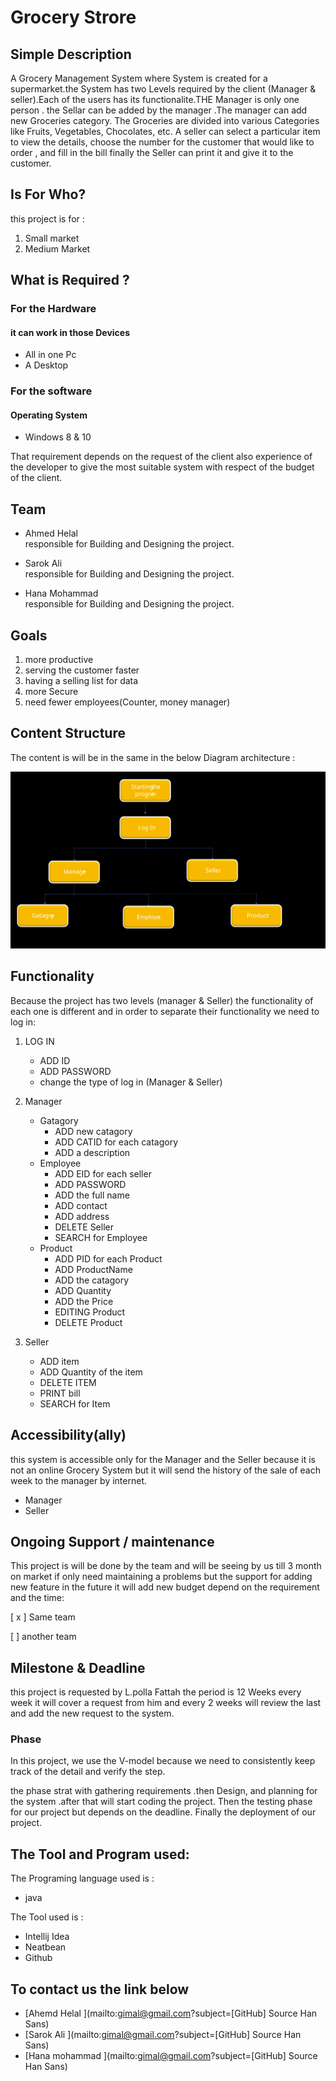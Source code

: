 # Grocery Strore

## Simple Description
A Grocery Management System where System is created for a supermarket.the System has two Levels required by the client (Manager & seller).Each of the users has its functionalite.THE Manager is only one person . the Sellar can be added by the manager .The manager can add new Groceries category. The Groceries are divided into various Categories like Fruits, Vegetables, Chocolates, etc. A seller can select a particular item to view the details, choose the number for the customer  that would like to order , and fill in the bill finally the Seller can print it and give it to the customer. 

## Is For Who?
this project is for :
  1. Small market 
  2. Medium  Market 

## What is Required ?
### For the Hardware  
#### it can work in those Devices
 - All in one Pc
 - A Desktop    
 ### For the software  
 #### Operating System 
  - Windows  8 & 10

That  requirement depends on the request of the client also experience of the developer  to give the most suitable system  with respect of the budget of the client.  

## Team
- Ahmed Helal    
responsible for Building and Designing the project.

- Sarok Ali      
responsible for Building and Designing the project.

- Hana Mohammad    
responsible for Building and Designing the project.

## Goals
  1. more productive 
  2. serving the customer faster
  3. having  a selling list for data
  4. more Secure 
  5. need fewer employees(Counter, money manager)


## Content Structure 

The content is will be in the same in the below Diagram architecture :


![This is an image](./Presentation1.svg)


## Functionality 
Because the project has two levels (manager & Seller) the functionality of each one is different and in order to separate their  functionality we need to log in:
1. LOG IN 
   - ADD ID
   - ADD PASSWORD  
   - change the type of  log in (Manager & Seller)
  
2. Manager 
   - Gatagory
       - ADD new catagory 
       - ADD CATID for each catagory
       - ADD a description
   - Employee
       - ADD EID  for each seller 
       - ADD PASSWORD 
       - ADD the full name 
       - ADD contact 
       - ADD address 
       - DELETE Seller
       - SEARCH for Employee
    - Product
       - ADD PID  for each Product 
       - ADD ProductName
       - ADD the catagory
       - ADD Quantity
       - ADD the Price  
       - EDITING Product 
       - DELETE Product    
 3. Seller    
    - ADD item
    - ADD Quantity of the item 
    - DELETE ITEM 
    - PRINT bill 
    - SEARCH for Item 

## Accessibility(ally)
this system is accessible only for the  Manager and the Seller because it is not an online Grocery System but it will send the history of the sale of each week to the manager by internet.
 - Manager 
 - Seller
 ## Ongoing  Support / maintenance  
 This project is will be done by the team and will be seeing by us till 3 month on market if only need maintaining a problems but the support for adding new feature  in the future it will add new budget depend on the requirement and the time: 

  [  x  ] Same team 

  [   ] another team


## Milestone & Deadline 
this project is requested by L.polla Fattah the period is 12 Weeks 
every week it will cover a request from him and every 2 weeks will review the last and add the new request to the system.

### Phase 
In this project, we use the V-model because we need to consistently keep track of the detail and verify the step.

the phase strat with gathering requirements .then Design, and planning for the system .after that will start coding the project. Then the testing phase for our project but depends on the deadline. Finally the deployment of our project.

## The Tool and Program used:
The Programing language used is :
- java

The Tool used is :
- Intellij Idea
- Neatbean
- Github 

## To contact us the link below
-  [Ahemd  Helal ](mailto:gimal@gmail.com?subject=[GitHub] Source Han Sans)
-  [Sarok  Ali ](mailto:gimal@gmail.com?subject=[GitHub] Source Han Sans)
-  [Hana mohammad ](mailto:gimal@gmail.com?subject=[GitHub] Source Han Sans)
